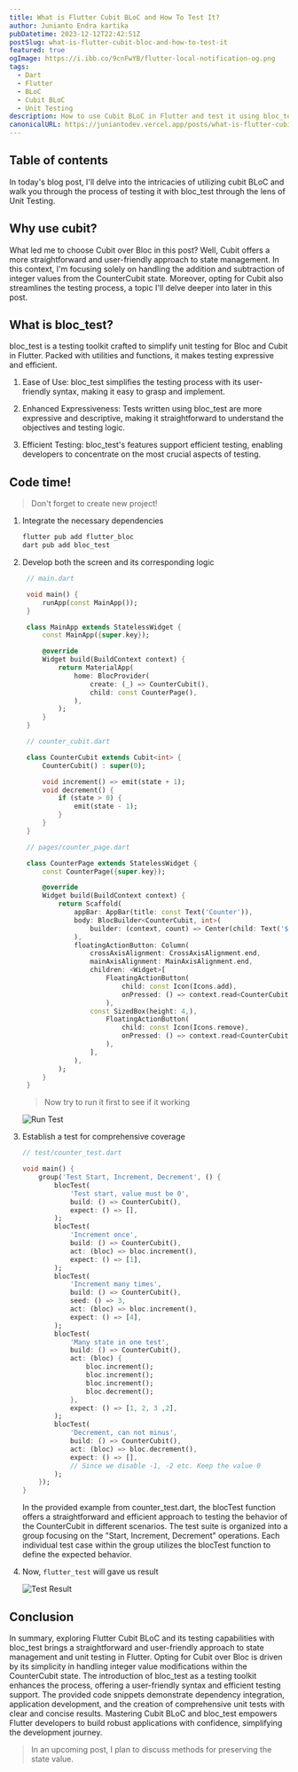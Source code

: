 ```yaml
---
title: What is Flutter Cubit BLoC and How To Test It?
author: Junianto Endra kartika
pubDatetime: 2023-12-12T22:42:51Z
postSlug: what-is-flutter-cubit-bloc-and-how-to-test-it
featured: true
ogImage: https://i.ibb.co/9cnFwYB/flutter-local-notification-og.png
tags:
  - Dart
  - Flutter
  - BLoC
  - Cubit BLoC
  - Unit Testing
description: How to use Cubit BLoC in Flutter and test it using bloc_test with unit testing
canonicalURL: https://juniantodev.vercel.app/posts/what-is-flutter-cubit-bloc-and-how-to-test-it
---
```


## Table of contents

In today's blog post, I'll delve into the intricacies of utilizing cubit BLoC and walk you through the process of testing it with bloc_test through the lens of Unit Testing.

## Why use cubit?

What led me to choose Cubit over Bloc in this post? Well, Cubit offers a more straightforward and user-friendly approach to state management. In this context, I'm focusing solely on handling the addition and subtraction of integer values from the CounterCubit state. Moreover, opting for Cubit also streamlines the testing process, a topic I'll delve deeper into later in this post.

## What is bloc_test?

bloc_test is a testing toolkit crafted to simplify unit testing for Bloc and Cubit in Flutter. Packed with utilities and functions, it makes testing expressive and efficient.

1. Ease of Use:
   bloc_test simplifies the testing process with its user-friendly syntax, making it easy to grasp and implement.

2. Enhanced Expressiveness:
   Tests written using bloc_test are more expressive and descriptive, making it straightforward to understand the objectives and testing logic.

3. Efficient Testing:
   bloc_test's features support efficient testing, enabling developers to concentrate on the most crucial aspects of testing.

## Code time!

> Don't forget to create new project!

1. Integrate the necessary dependencies

   ```bash
   flutter pub add flutter_bloc
   dart pub add bloc_test
   ```

2. Develop both the screen and its corresponding logic

   ```dart
    // main.dart

    void main() {
        runApp(const MainApp());
    }

    class MainApp extends StatelessWidget {
        const MainApp({super.key});

        @override
        Widget build(BuildContext context) {
            return MaterialApp(
                home: BlocProvider(
                    create: (_) => CounterCubit(),
                    child: const CounterPage(),
                ),
            );
        }
    }
   ```

   ```dart
    // counter_cubit.dart

    class CounterCubit extends Cubit<int> {
        CounterCubit() : super(0);

        void increment() => emit(state + 1);
        void decrement() {
            if (state > 0) {
                emit(state - 1);
            }
        }
    }
   ```

   ```dart
    // pages/counter_page.dart

    class CounterPage extends StatelessWidget {
        const CounterPage({super.key});

        @override
        Widget build(BuildContext context) {
            return Scaffold(
                appBar: AppBar(title: const Text('Counter')),
                body: BlocBuilder<CounterCubit, int>(
                    builder: (context, count) => Center(child: Text('$count')),
                ),
                floatingActionButton: Column(
                    crossAxisAlignment: CrossAxisAlignment.end,
                    mainAxisAlignment: MainAxisAlignment.end,
                    children: <Widget>[
                        FloatingActionButton(
                            child: const Icon(Icons.add),
                            onPressed: () => context.read<CounterCubit>().increment(),
                        ),
                    const SizedBox(height: 4,),
                        FloatingActionButton(
                            child: const Icon(Icons.remove),
                            onPressed: () => context.read<CounterCubit>().decrement(),
                        ),
                    ],
                ),
            );
        }
    }
   ```

   > Now try to run it first to see if it working

   ![Run Test](@assets/images/what_is_cubit_bloc_and_how_to_test_it/1.png)

3. Establish a test for comprehensive coverage

   ```dart
   // test/counter_test.dart

   void main() {
       group('Test Start, Increment, Decrement', () {
           blocTest(
               'Test start, value must be 0',
               build: () => CounterCubit(),
               expect: () => [],
           );
           blocTest(
               'Increment once',
               build: () => CounterCubit(),
               act: (bloc) => bloc.increment(),
               expect: () => [1],
           );
           blocTest(
               'Increment many times',
               build: () => CounterCubit(),
               seed: () => 3,
               act: (bloc) => bloc.increment(),
               expect: () => [4],
           );
           blocTest(
               'Many state in one test',
               build: () => CounterCubit(),
               act: (bloc) {
                   bloc.increment();
                   bloc.increment();
                   bloc.increment();
                   bloc.decrement();
               },
               expect: () => [1, 2, 3 ,2],
           );
           blocTest(
               'Decrement, can not minus',
               build: () => CounterCubit(),
               act: (bloc) => bloc.decrement(),
               expect: () => [],
               // Since we disable -1, -2 etc. Keep the value 0
           );
       });
   }
   ```

   In the provided example from counter_test.dart, the blocTest function offers a straightforward and efficient approach to testing the behavior of the CounterCubit in different scenarios. The test suite is organized into a group focusing on the "Start, Increment, Decrement" operations. Each individual test case within the group utilizes the blocTest function to define the expected behavior.

4. Now, `flutter_test` will gave us result

   ![Test Result](@assets/images/what_is_cubit_bloc_and_how_to_test_it/2.png)

## Conclusion

In summary, exploring Flutter Cubit BLoC and its testing capabilities with bloc_test brings a straightforward and user-friendly approach to state management and unit testing in Flutter. Opting for Cubit over Bloc is driven by its simplicity in handling integer value modifications within the CounterCubit state. The introduction of bloc_test as a testing toolkit enhances the process, offering a user-friendly syntax and efficient testing support. The provided code snippets demonstrate dependency integration, application development, and the creation of comprehensive unit tests with clear and concise results. Mastering Cubit BLoC and bloc_test empowers Flutter developers to build robust applications with confidence, simplifying the development journey.

> In an upcoming post, I plan to discuss methods for preserving the state value.
